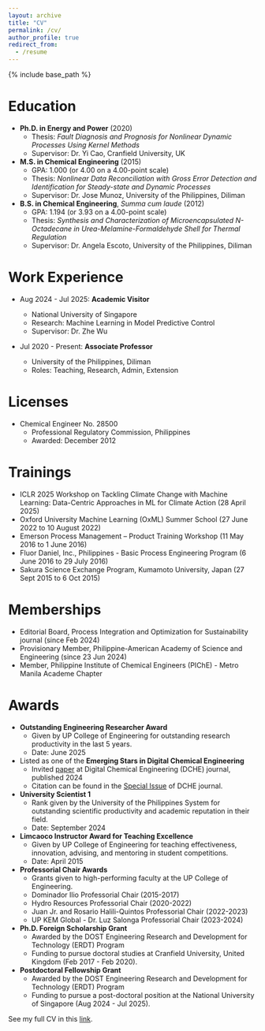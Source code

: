 ```yaml
---
layout: archive
title: "CV"
permalink: /cv/
author_profile: true
redirect_from:
  - /resume
---
```


{% include base_path %}

Education
======
* **Ph.D. in Energy and Power** (2020)
  * Thesis: *Fault Diagnosis and Prognosis for Nonlinear Dynamic Processes Using Kernel Methods*
  * Supervisor: Dr. Yi Cao, Cranfield University, UK
* **M.S. in Chemical Engineering** (2015)
  * GPA: 1.000 (or 4.00 on a 4.00-point scale)
  * Thesis: *Nonlinear Data Reconciliation with Gross Error Detection and Identification for Steady-state and Dynamic Processes*
  * Supervisor: Dr. Jose Munoz, University of the Philippines, Diliman
* **B.S. in Chemical Engineering**, *Summa cum laude* (2012)
  * GPA: 1.194 (or 3.93 on a 4.00-point scale)
  * Thesis: *Synthesis and Characterization of Microencapsulated N-Octadecane in Urea-Melamine-Formaldehyde Shell for Thermal Regulation*
  * Supervisor: Dr. Angela Escoto, University of the Philippines, Diliman

Work Experience
======
* Aug 2024 - Jul 2025: **Academic Visitor**
  * National University of Singapore
  * Research: Machine Learning in Model Predictive Control
  * Supervisor: Dr. Zhe Wu

* Jul 2020 - Present: **Associate Professor**
  * University of the Philippines, Diliman
  * Roles: Teaching, Research, Admin, Extension

Licenses
======
* Chemical Engineer No. 28500
  * Professional Regulatory Commission, Philippines
  * Awarded: December 2012

Trainings
======
* ICLR 2025 Workshop on Tackling Climate Change with Machine Learning: Data-Centric Approaches in ML for Climate Action (28 April 2025)
* Oxford University Machine Learning (OxML) Summer School (27 June 2022 to 10 August 2022)
* Emerson Process Management – Product Training Workshop (11 May 2016 to 1 June 2016)
* Fluor Daniel, Inc., Philippines - Basic Process Engineering Program (6 June 2016 to 29 July 2016)
* Sakura Science Exchange Program, Kumamoto University, Japan (27 Sept 2015 to 6 Oct 2015)

Memberships
======
* Editorial Board, Process Integration and Optimization for Sustainability journal (since Feb 2024)
* Provisionary Member, Philippine-American Academy of Science and Engineering (since 23 Jun 2024)
* Member, Philippine Institute of Chemical Engineers (PIChE) - Metro Manila Academe Chapter

Awards
======
* **Outstanding Engineering Researcher Award**
  * Given by UP College of Engineering for outstanding research productivity in the last 5 years.
  * Date: June 2025 
* Listed as one of the **Emerging Stars in Digital Chemical Engineering**
  * Invited [paper](https://doi.org/10.1016/j.dche.2024.100163) at Digital Chemical Engineering (DCHE) journal, published 2024
  * Citation can be found in the [Special Issue](https://www.sciencedirect.com/special-issue/10XBND734XC) of DCHE journal.
* **University Scientist 1**
  * Rank given by the University of the Philippines System for outstanding scientific productivity and academic reputation in their field.
  * Date: September 2024
* **Limcaoco Instructor Award for Teaching Excellence**
  * Given by UP College of Engineering for teaching effectiveness, innovation, advising, and mentoring in student competitions.
  * Date: April 2015
* **Professorial Chair Awards**
  * Grants given to high-performing faculty at the UP College of Engineering.
  * Dominador Ilio Professorial Chair (2015-2017)
  * Hydro Resources Professorial Chair (2020-2022)
  * Juan Jr. and Rosario Halili-Quintos Professorial Chair (2022-2023)
  * UP KEM Global - Dr. Luz Salonga Professorial Chair (2023-2024)
* **Ph.D. Foreign Scholarship Grant**
  * Awarded by the DOST Engineering Research and Development for Technology (ERDT) Program
  * Funding to pursue doctoral studies at Cranfield University, United Kingdom (Feb 2017 - Feb 2020).
* **Postdoctoral Fellowship Grant**
  * Awarded by the DOST Engineering Research and Development for Technology (ERDT) Program
  * Funding to pursue a post-doctoral position at the National University of Singapore (Aug 2024 - Jul 2025).
  
See my full CV in this [link](https://www.dropbox.com/scl/fi/dhu6u39se1fm73rr6ulo5/Karl-Ezra-Pilario-CV-2025.pdf?rlkey=a3eobo60mod0w528867l6vkel&st=jd09odob&dl=0).
